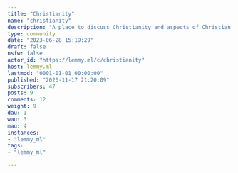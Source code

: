 ```yaml
---
title: "Christianity" 
name: "christianity"
description: "A place to discuss Christianity and aspects of Christian life."
type: community
date: "2023-06-28 15:19:29"
draft: false
nsfw: false
actor_id: "https://lemmy.ml/c/christianity"
host: lemmy.ml
lastmod: "0001-01-01 00:00:00"
published: "2020-11-17 21:20:09"
subscribers: 47
posts: 9
comments: 12
weight: 9
dau: 1
wau: 3
mau: 4
instances:
- "lemmy_ml"
tags: 
- "lemmy_ml"

---
```

